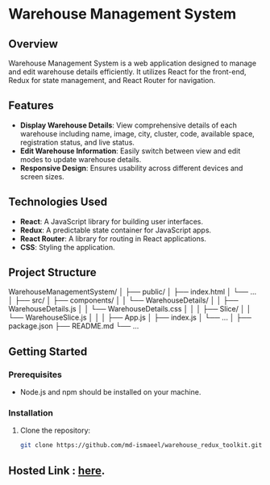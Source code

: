 # Warehouse Management System

## Overview

Warehouse Management System is a web application designed to manage and edit warehouse details efficiently. It utilizes React for the front-end, Redux for state management, and React Router for navigation.

## Features

- **Display Warehouse Details**: View comprehensive details of each warehouse including name, image, city, cluster, code, available space, registration status, and live status.
- **Edit Warehouse Information**: Easily switch between view and edit modes to update warehouse details.
- **Responsive Design**: Ensures usability across different devices and screen sizes.

## Technologies Used

- **React**: A JavaScript library for building user interfaces.
- **Redux**: A predictable state container for JavaScript apps.
- **React Router**: A library for routing in React applications.
- **CSS**: Styling the application.

## Project Structure

WarehouseManagementSystem/
│
├── public/
│ ├── index.html
│ └── ...
│
├── src/
│ ├── components/
│ │ └── WarehouseDetails/
│ │ ├── WarehouseDetails.js
│ │ └── WarehouseDetails.css
│ │
│ ├── Slice/
│ │ └── WarehouseSlice.js
│ │
│ ├── App.js
│ ├── index.js
│ └── ...
│
├── package.json
├── README.md
└── ...

## Getting Started

### Prerequisites

- Node.js and npm should be installed on your machine.

### Installation

1. Clone the repository:

   ```bash
   git clone https://github.com/md-ismaeel/warehouse_redux_toolkit.git
   ```

## Hosted Link : [here](https://warehouse-redux-toolkit.vercel.app/).
